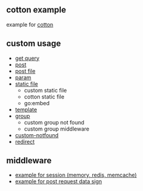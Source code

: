 ## cotton example

example for [cotton](https://github.com/tonny-zhang/cotton)

## custom usage
* [get query](./query/main.go)
* [post](./post/main.go)
* [post file](./post/main.go)
* [param](./param/main.go)
* [static file](./staticfile/main.go)
    * custom static file
    * cotton static file
    * go:embed
* [template](./template/main.go)
* [group](./group/main.go)
  * custom group not found
  * custom group middleware
* [custom-notfound](./custom-notfound/main.go)
* [redirect](./redirect/main.go)

## middleware
* [example for session (memory, redis, memcache)](./middleware-requestsign/main.go)
* [example for post request data sign](./middleware-requestsign/main.go)